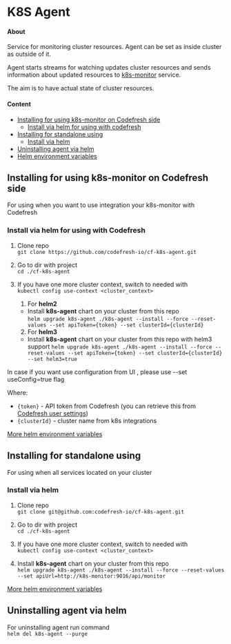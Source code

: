 # K8S Agent

#### About
Service for monitoring cluster resources. Agent can be set as inside cluster as outside of it.

Agent starts streams for watching updates cluster resources and sends information about updated resources to [k8s-monitor](https://github.com/codefresh-io/cf-k8s-monitor) service.

The aim is to have actual state of cluster resources.

#### Content

* [Installing for using k8s-monitor on Codefresh side](#installing-for-using-k8s-monitor-on-codefresh-side)
  * [Install via helm for using with codefresh](#install-via-helm-for-using-with-codefresh)
* [Installing for standalone using](#installing-for-standalone-using)
  * [Install via helm](#install-via-helm)
* [Uninstalling agent via helm](#uninstalling-agent-via-helm)
* [Helm environment variables](#helm-environment-variables)

## Installing for using k8s-monitor on Codefresh side

For using when you want to use integration your k8s-monitor with Codefresh 

### Install via helm for using with Codefresh

1) Clone repo  
`git clone https://github.com/codefresh-io/cf-k8s-agent.git`

2) Go to dir with project  
`cd ./cf-k8s-agent` 

3) If you have one more cluster context, switch to needed with  
`kubectl config use-context <cluster_context>`  

   1) For **helm2**
   - Install **k8s-agent** chart on your cluster from this repo  
`helm upgrade k8s-agent ./k8s-agent --install --force --reset-values --set apiToken={token} --set clusterId={clusterId}`
   2) For **helm3**
   - Install **k8s-agent** chart on your cluster from this repo with helm3 support
`helm upgrade k8s-agent ./k8s-agent --install --force --reset-values --set apiToken={token} --set clusterId={clusterId} --set helm3=true`

In case if you want use configuration from UI , please use --set useConfig=true flag

Where: 
- `{token}` - API token from Codefresh (you can retrieve this from [Codefresh user settings](https://g.codefresh.io/user/settings))
- `{clusterId}` - cluster name from k8s integrations

[More helm environment variables](#helm-environment-variables)   
    
## Installing for standalone using

For using when all services located on your cluster

### Install via helm

1) Clone repo  
`git clone git@github.com:codefresh-io/cf-k8s-agent.git`

2) Go to dir with project  
`cd ./cf-k8s-agent` 

3) If you have one more cluster context, switch to needed with  
`kubectl config use-context <cluster_context>`  

4) Install **k8s-agent** chart on your cluster from this repo  
`helm upgrade k8s-agent ./k8s-agent --install --force --reset-values --set apiUrl=http://k8s-monitor:9016/api/monitor`

[More helm environment variables](#helm-environment-variables)  

## Uninstalling agent via helm 
For uninstalling agent run command  
`helm del k8s-agent --purge`
